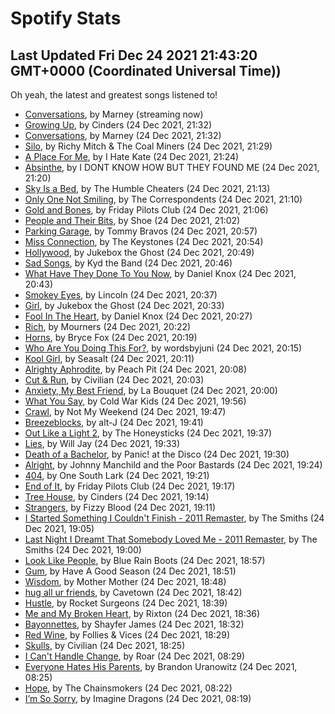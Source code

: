 
# Spotify Stats
## Last Updated Fri Dec 24 2021 21:43:20 GMT+0000 (Coordinated Universal Time))

Oh yeah, the latest and greatest songs listened to!

- [Conversations](https://www.last.fm/music/Marney/_/Conversations), by Marney (streaming now)
- [Growing Up](https://www.last.fm/music/Cinders/_/Growing+Up), by Cinders (24 Dec 2021, 21:32)
- [Conversations](https://www.last.fm/music/Marney/_/Conversations), by Marney (24 Dec 2021, 21:32)
- [Silo](https://www.last.fm/music/Richy+Mitch+&+The+Coal+Miners/_/Silo), by Richy Mitch & The Coal Miners (24 Dec 2021, 21:29)
- [A Place For Me](https://www.last.fm/music/I+Hate+Kate/_/A+Place+For+Me), by I Hate Kate (24 Dec 2021, 21:24)
- [Absinthe](https://www.last.fm/music/I+DONT+KNOW+HOW+BUT+THEY+FOUND+ME/_/Absinthe), by I DONT KNOW HOW BUT THEY FOUND ME (24 Dec 2021, 21:20)
- [Sky Is a Bed](https://www.last.fm/music/The+Humble+Cheaters/_/Sky+Is+a+Bed), by The Humble Cheaters (24 Dec 2021, 21:13)
- [Only One Not Smiling](https://www.last.fm/music/The+Correspondents/_/Only+One+Not+Smiling), by The Correspondents (24 Dec 2021, 21:10)
- [Gold and Bones](https://www.last.fm/music/Friday+Pilots+Club/_/Gold+and+Bones), by Friday Pilots Club (24 Dec 2021, 21:06)
- [People and Their Bits](https://www.last.fm/music/Shoe/_/People+and+Their+Bits), by Shoe (24 Dec 2021, 21:02)
- [Parking Garage](https://www.last.fm/music/Tommy+Bravos/_/Parking+Garage), by Tommy Bravos (24 Dec 2021, 20:57)
- [Miss Connection](https://www.last.fm/music/The+Keystones/_/Miss+Connection), by The Keystones (24 Dec 2021, 20:54)
- [Hollywood](https://www.last.fm/music/Jukebox+the+Ghost/_/Hollywood), by Jukebox the Ghost (24 Dec 2021, 20:49)
- [Sad Songs](https://www.last.fm/music/Kyd+the+Band/_/Sad+Songs), by Kyd the Band (24 Dec 2021, 20:46)
- [What Have They Done To You Now](https://www.last.fm/music/Daniel+Knox/_/What+Have+They+Done+To+You+Now), by Daniel Knox (24 Dec 2021, 20:43)
- [Smokey Eyes](https://www.last.fm/music/Lincoln/_/Smokey+Eyes), by Lincoln (24 Dec 2021, 20:37)
- [Girl](https://www.last.fm/music/Jukebox+the+Ghost/_/Girl), by Jukebox the Ghost (24 Dec 2021, 20:33)
- [Fool In The Heart](https://www.last.fm/music/Daniel+Knox/_/Fool+In+The+Heart), by Daniel Knox (24 Dec 2021, 20:27)
- [Rich](https://www.last.fm/music/Mourners/_/Rich), by Mourners (24 Dec 2021, 20:22)
- [Horns](https://www.last.fm/music/Bryce+Fox/_/Horns), by Bryce Fox (24 Dec 2021, 20:19)
- [Who Are You Doing This For?](https://www.last.fm/music/wordsbyjuni/_/Who+Are+You+Doing+This+For%3F), by wordsbyjuni (24 Dec 2021, 20:15)
- [Kool Girl](https://www.last.fm/music/Seasalt/_/Kool+Girl), by Seasalt (24 Dec 2021, 20:11)
- [Alrighty Aphrodite](https://www.last.fm/music/Peach+Pit/_/Alrighty+Aphrodite), by Peach Pit (24 Dec 2021, 20:08)
- [Cut & Run](https://www.last.fm/music/Civilian/_/Cut+&+Run), by Civilian (24 Dec 2021, 20:03)
- [Anxiety, My Best Friend](https://www.last.fm/music/La+Bouquet/_/Anxiety,+My+Best+Friend), by La Bouquet (24 Dec 2021, 20:00)
- [What You Say](https://www.last.fm/music/Cold+War+Kids/_/What+You+Say), by Cold War Kids (24 Dec 2021, 19:56)
- [Crawl](https://www.last.fm/music/Not+My+Weekend/_/Crawl), by Not My Weekend (24 Dec 2021, 19:47)
- [Breezeblocks](https://www.last.fm/music/alt-J/_/Breezeblocks), by alt-J (24 Dec 2021, 19:41)
- [Out Like a Light 2](https://www.last.fm/music/The+Honeysticks/_/Out+Like+a+Light+2), by The Honeysticks (24 Dec 2021, 19:37)
- [Lies](https://www.last.fm/music/Will+Jay/_/Lies), by Will Jay (24 Dec 2021, 19:33)
- [Death of a Bachelor](https://www.last.fm/music/Panic!+at+the+Disco/_/Death+of+a+Bachelor), by Panic! at the Disco (24 Dec 2021, 19:30)
- [Alright](https://www.last.fm/music/Johnny+Manchild+and+the+Poor+Bastards/_/Alright), by Johnny Manchild and the Poor Bastards (24 Dec 2021, 19:24)
- [404](https://www.last.fm/music/One+South+Lark/_/404), by One South Lark (24 Dec 2021, 19:21)
- [End of It](https://www.last.fm/music/Friday+Pilots+Club/_/End+of+It), by Friday Pilots Club (24 Dec 2021, 19:17)
- [Tree House](https://www.last.fm/music/Cinders/_/Tree+House), by Cinders (24 Dec 2021, 19:14)
- [Strangers](https://www.last.fm/music/Fizzy+Blood/_/Strangers), by Fizzy Blood (24 Dec 2021, 19:11)
- [I Started Something I Couldn't Finish - 2011 Remaster](https://www.last.fm/music/The+Smiths/_/I+Started+Something+I+Couldn%27t+Finish+-+2011+Remaster), by The Smiths (24 Dec 2021, 19:05)
- [Last Night I Dreamt That Somebody Loved Me - 2011 Remaster](https://www.last.fm/music/The+Smiths/_/Last+Night+I+Dreamt+That+Somebody+Loved+Me+-+2011+Remaster), by The Smiths (24 Dec 2021, 19:00)
- [Look Like People](https://www.last.fm/music/Blue+Rain+Boots/_/Look+Like+People), by Blue Rain Boots (24 Dec 2021, 18:57)
- [Gum](https://www.last.fm/music/Have+A+Good+Season/_/Gum), by Have A Good Season (24 Dec 2021, 18:51)
- [Wisdom](https://www.last.fm/music/Mother+Mother/_/Wisdom), by Mother Mother (24 Dec 2021, 18:48)
- [hug all ur friends](https://www.last.fm/music/Cavetown/_/hug+all+ur+friends), by Cavetown (24 Dec 2021, 18:42)
- [Hustle](https://www.last.fm/music/Rocket+Surgeons/_/Hustle), by Rocket Surgeons (24 Dec 2021, 18:39)
- [Me and My Broken Heart](https://www.last.fm/music/Rixton/_/Me+and+My+Broken+Heart), by Rixton (24 Dec 2021, 18:36)
- [Bayonnettes](https://www.last.fm/music/Shayfer+James/_/Bayonnettes), by Shayfer James (24 Dec 2021, 18:32)
- [Red Wine](https://www.last.fm/music/Follies+&+Vices/_/Red+Wine), by Follies & Vices (24 Dec 2021, 18:29)
- [Skulls](https://www.last.fm/music/Civilian/_/Skulls), by Civilian (24 Dec 2021, 18:25)
- [I Can't Handle Change](https://www.last.fm/music/Roar/_/I+Can%27t+Handle+Change), by Roar (24 Dec 2021, 08:29)
- [Everyone Hates His Parents](https://www.last.fm/music/Brandon+Uranowitz/_/Everyone+Hates+His+Parents), by Brandon Uranowitz (24 Dec 2021, 08:25)
- [Hope](https://www.last.fm/music/The+Chainsmokers/_/Hope), by The Chainsmokers (24 Dec 2021, 08:22)
- [I’m So Sorry](https://www.last.fm/music/Imagine+Dragons/_/I%E2%80%99m+So+Sorry), by Imagine Dragons (24 Dec 2021, 08:19)

